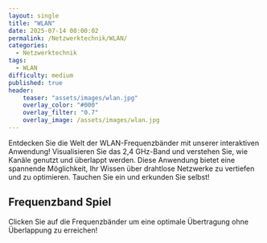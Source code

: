 ```yaml
---
layout: single
title: "WLAN"
date: 2025-07-14 00:00:02
permalink: /Netzwerktechnik/WLAN/
categories:
  - Netzwerktechnik
tags:
  - WLAN
difficulty: medium
published: true
header:
    teaser: "assets/images/wlan.jpg"
    overlay_color: "#000"
    overlay_filter: "0.7"
    overlay_image: /assets/images/wlan.jpg
---
```


Entdecken Sie die Welt der WLAN-Frequenzbänder mit unserer interaktiven Anwendung! Visualisieren Sie das 2,4 GHz-Band und verstehen Sie, wie Kanäle genutzt und überlappt werden. Diese Anwendung bietet eine spannende Möglichkeit, Ihr Wissen über drahtlose Netzwerke zu vertiefen und zu optimieren. Tauchen Sie ein und erkunden Sie selbst!

## Frequenzband Spiel

Clicken Sie auf die Frequenzbänder um eine optimale Übertragung ohne Überlappung zu erreichen!

<script src="https://cdn.jsdelivr.net/npm/canvas-confetti@1.9.3/dist/confetti.browser.min.js"></script>

<div class="svg-container">
    <svg id="frequencySvg" width="100%" min-height="300"></svg>
</div>
<script src="/assets/js/wlan_game.js"></script>